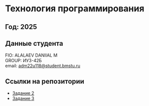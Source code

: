 # Технология программирования
## Год: 2025

## Данные студента

FIO: ALALAEV DANIIAL M  
GROUP: ИУЗ-42Б  
email: adm22u118@student.bmstu.ru  

## Ссылки на репозитории

- [Задание 2](https://github.com/vesmoymir/task2)  
- [Задание 3](https://github.com/vesmoymir/task3)